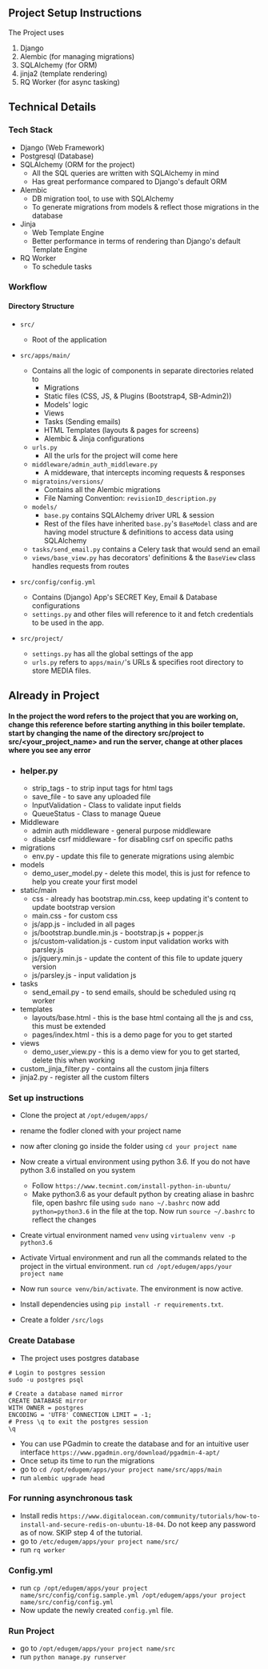 ## Project Setup Instructions
The Project uses
1. Django 
2. Alembic (for managing migrations)
3. SQLAlchemy (for ORM)
4. jinja2 (template rendering)
5. RQ Worker (for async tasking)

## Technical Details

### Tech Stack

- Django (Web Framework)
- Postgresql (Database)
- SQLAlchemy (ORM for the project)
    - All the SQL queries are written with SQLAlchemy in mind
    - Has great performance compared to Django's default ORM
- Alembic
    - DB migration tool, to use with SQLAlchemy
    - To generate migrations from models & reflect those migrations in the database
- Jinja
    - Web Template Engine
    - Better performance in terms of rendering than Django's default Template Engine
- RQ Worker
    - To schedule tasks


### Workflow

#### Directory Structure

- `src/` 
    - Root of the application

- `src/apps/main/`
    - Contains all the logic of components in separate directories related to
        - Migrations
        - Static files (CSS, JS, & Plugins (Bootstrap4, SB-Admin2))   
        - Models' logic
        - Views
        - Tasks (Sending emails)
        - HTML Templates (layouts & pages for screens)
        - Alembic & Jinja configurations
    - `urls.py`
        - All the urls for the project will come here
    - `middleware/admin_auth_middleware.py`
        - A middeware, that intercepts incoming requests & responses
    -  `migratoins/versions/`
        - Contains all the Alembic migrations
        - File Naming Convention: `revisionID_description.py`
    - `models/`
        - `base.py` contains SQLAlchemy driver URL & session
        - Rest of the files have inherited `base.py`'s `BaseModel` class and are having model structure & definitions to access data using SQLAlchemy
    - `tasks/send_email.py` contains a Celery task that would send an email
    -  `views/base_view.py` has decorators' definitions & the `BaseView` class handles requests from routes        

- `src/config/config.yml`
    - Contains (Django) App's SECRET Key, Email & Database configurations  
    - `settings.py` and other files will reference to it and fetch credentials to be used in the app.

- `src/project/`
    -  `settings.py` has all the global settings of the app
    - `urls.py` refers to `apps/main/`'s URLs & specifies root directory to store MEDIA files.

## Already in Project
#### In the project the word <project> refers to the project that you are working on, change this reference before starting anything in this boiler template. start by changing the name of the directory src/project to src/<your_project_name> and run the server, change at other places where you see any error
* ### helper.py
	* strip_tags - to strip input tags for html tags
	* save_file - to save any uploaded file
	* InputValidation - Class to validate input fields
	* QueueStatus - Class to manage Queue
* Middleware
  * admin auth middleware - general purpose middleware
  * disable csrf middleware - for disabling csrf on specific paths
* migrations
  * env.py - update this file to generate migrations using alembic
* models
   * demo_user_model.py - delete this model, this is just for refence to help you create your first model
* static/main 
  * css - already has bootstrap.min.css, keep updating it's content to update bootstrap version
  * main.css - for custom css
  * js/app.js - included in all pages
  * js/bootstrap.bundle.min.js - bootstrap.js + popper.js
  *  js/custom-validation.js - custom input validation works with parsley.js
  *  js/jquery.min.js - update the content of this file to update jquery version
  *  js/parsley.js - input validation js
* tasks
  * send_email.py - to send emails, should be scheduled using rq worker
* templates
  * layouts/base.html - this is the base html containg all the js and css, this must be extended
  * pages/index.html - this is a demo page for you to get started
* views
  * demo_user_view.py - this is a demo view for you to get started, delete this when working
* custom_jinja_filter.py - contains all the custom jinja filters
* jinja2.py - register all the custom filters 

### Set up instructions
* Clone the project at `/opt/edugem/apps/`
* rename the fodler cloned with your project name
* now after cloning go inside the folder using `cd your project name`
* Now create a virtual environment using python 3.6. If you do not have python 3.6 installed on you system 
  * Follow `https://www.tecmint.com/install-python-in-ubuntu/`
  * Make python3.6 as your default python by creating aliase in bashrc file, open bashrc file using `sudo nano ~/.bashrc` now add `python=python3.6` in the file at the top. Now run `source ~/.bashrc` to reflect the changes

* Create virtual environment named `venv` using `virtualenv venv -p python3.6` 
* Activate Virtual environment and run all the commands related to the project in the virtual environment. run `cd /opt/edugem/apps/your project name`
* Now run `source venv/bin/activate`.  The environment is now active.
* Install dependencies using `pip install -r requirements.txt`.
* Create a folder `/src/logs`
### Create Database
* The project uses postgres database


```
# Login to postgres session
sudo -u postgres psql

# Create a database named mirror 
CREATE DATABASE mirror
WITH OWNER = postgres
ENCODING = 'UTF8' CONNECTION LIMIT = -1;
# Press \q to exit the postgres session
\q
```
* You can use PGadmin to create the database and for an intuitive user interface `https://www.pgadmin.org/download/pgadmin-4-apt/`
* Once setup its time to run the migrations
* go to `cd /opt/edugem/apps/your project name/src/apps/main`
* run `alembic upgrade head`


### For running asynchronous task
* Install redis `https://www.digitalocean.com/community/tutorials/how-to-install-and-secure-redis-on-ubuntu-18-04`. Do not keep any password as of now. SKIP step 4 of the tutorial.
* go to `/etc/edugem/apps/your project name/src/`
* run `rq worker`

### Config.yml
* run `cp /opt/edugem/apps/your project name/src/config/config.sample.yml /opt/edugem/apps/your project name/src/config/config.yml`
* Now update the newly created `config.yml` file.

### Run Project
* go to `/opt/edugem/apps/your project name/src`
* run `python manage.py runserver`
